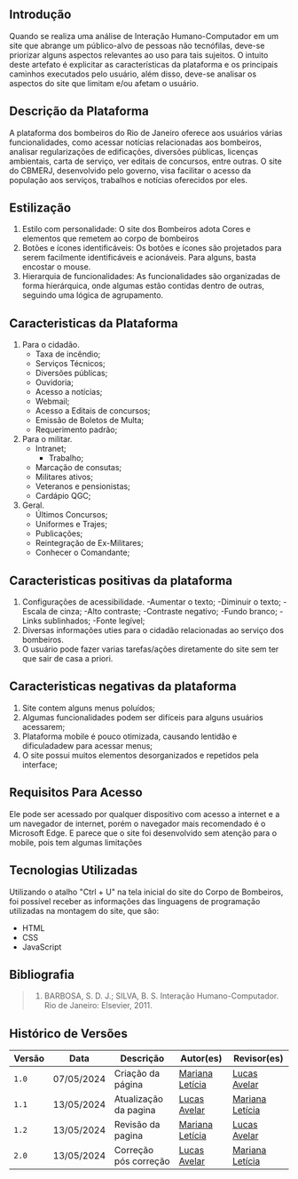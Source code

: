 ## Introdução

</p>    Quando se realiza uma análise de Interação Humano-Computador em um site que abrange um público-alvo de pessoas não tecnófilas, deve-se priorizar alguns aspectos relevantes ao uso para tais sujeitos. O intuito deste artefato é explicitar as características da plataforma e os principais caminhos executados pelo usuário, além disso, deve-se analisar os aspectos do site que limitam e/ou afetam o usuário.</p>


## Descrição da Plataforma

 </p> A plataforma dos bombeiros do Rio de Janeiro oferece aos usuários várias funcionalidades, como acessar notícias relacionadas aos bombeiros, analisar regularizações de edificações, diversões públicas, licenças ambientais, carta de serviço, ver editais de concursos, entre outras. O site do CBMERJ, desenvolvido pelo governo, visa facilitar o acesso da população aos serviços, trabalhos e notícias oferecidos por eles. </p>

## Estilização 
   
1. Estilo com personalidade: O site dos Bombeiros adota Cores e elementos que remetem ao corpo de bombeiros
2. Botões e ícones identificáveis: Os botões e ícones são projetados para serem facilmente identificáveis e acionáveis. Para alguns, basta encostar o mouse.
3. Hierarquia de funcionalidades: As funcionalidades são organizadas de forma hierárquica, onde algumas estão contidas dentro de outras, seguindo uma lógica de agrupamento.

## Caracteristicas da Plataforma
   
1. Para o cidadão.
    - Taxa de incêndio;
    - Serviços Técnicos;
    - Diversões públicas;
    - Ouvidoria;
    - Acesso a notícias;
    - Webmail;
    - Acesso a Editais de concursos; 
    - Emissão de Boletos de Multa;
    - Requerimento padrão; 
2. Para o militar.
    - Intranet;
        - Trabalho;
    - Marcação de consutas;
    - Militares ativos;
    - Veteranos e pensionistas;
    - Cardápio QGC;
3. Geral.
    - Últimos Concursos;
    - Uniformes e Trajes;
    - Publicações;
    - Reintegração de Ex-Militares;
    - Conhecer o Comandante;
 
## Caracteristicas positivas da plataforma

1. Configurações de acessibilidade.
    -Aumentar o texto;
    -Diminuir o texto;
    -Escala de cinza;
    -Alto contraste;
    -Contraste negativo;
    -Fundo branco;
    -Links sublinhados;
    -Fonte legível;
2. Diversas informações uties para o cidadão relacionadas ao serviço dos bombeiros.
3. O usuário pode fazer varias tarefas/ações diretamente do site sem ter que sair de casa a priori.
 
## Caracteristicas negativas da plataforma 

1. Site contem alguns menus poluídos;
2. Algumas funcionalidades podem ser difíceis para alguns usuários acessarem;
3. Plataforma mobile é pouco otimizada, causando lentidão e dificuladadew para acessar menus;
4. O site possui muitos elementos desorganizados e repetidos pela interface;

## Requisitos Para Acesso 
 
Ele pode ser acessado por qualquer dispositivo com acesso a internet e a um navegador de internet, porém o navegador mais recomendado é o Microsoft Edge. E parece que o site foi desenvolvido sem atenção para o mobile, pois tem algumas limitações 

## Tecnologias Utilizadas 
 
Utilizando o atalho "Ctrl + U" na tela inicial do site do Corpo de Bombeiros, foi possível receber as informações das linguagens de programação utilizadas na montagem do site, que são:

- HTML <br>
- CSS <br>
- JavaScript <br>

            



## Bibliografia

> 1. BARBOSA, S. D. J.; SILVA, B. S. Interação Humano-Computador. Rio de Janeiro: Elsevier, 2011.

## Histórico de Versões

| Versão |    Data    | Descrição                                 | Autor(es)                                       | Revisor(es)                                    |
| ------ | :--------: | ----------------------------------------- | ----------------------------------------------- | ---------------------------------------------- |
| `1.0`   | 07/05/2024 | Criação da página                         | [Mariana Letícia](https://github.com/Marianannn) |     [Lucas Avelar](https://github.com/LucasAvelar2711)    |
| `1.1`   | 13/05/2024 | Atualização da pagina                         | [Lucas Avelar](https://github.com/LucasAvelar2711) |     [Mariana Letícia](https://github.com/Marianannn)    |
| `1.2`   | 13/05/2024 | Revisão da pagina                           | [Mariana Letícia](https://github.com/Marianannn) |     [Lucas Avelar](https://github.com/LucasAvelar2711)    |
| `2.0`   | 13/05/2024 | Correção pós correção                       | [Lucas Avelar](https://github.com/LucasAvelar2711) |     [Mariana Letícia](https://github.com/Marianannn)    |
